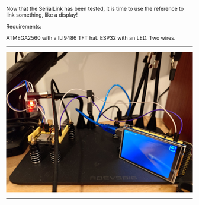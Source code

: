 Now that the SerialLink has been tested, it is time to use the reference to link something, like a display!

Requirements:

ATMEGA2560 with a lLI9486 TFT hat.
ESP32 with an LED.
Two wires.

---

![plot](./resources/SerialLink_lLI9486.JPG)

---
